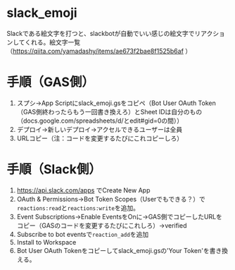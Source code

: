 # slack_emoji
Slackである絵文字を打つと、slackbotが自動でいい感じの絵文字でリアクションしてくれる。絵文字一覧（https://qiita.com/yamadashy/items/ae673f2bae8f1525b6af ）


# 手順（GAS側）
1. スプシ→App Scriptにslack_emoji.gsをコピペ（Bot User OAuth Token（GAS側終わったらもう一回書き換えろ）とSheet IDは自分のもの（docs.google.com/spreadsheets/d/とedit#gid=0の間））
2. デプロイ→新しいデプロイ→アクセルできるユーザーは全員
3. URLコピー（注：コードを変更するたびにこれコピーしろ）

# 手順（Slack側）
1. https://api.slack.com/apps でCreate New App
3. OAuth & Permissions→Bot Token Scopes（Userでもできる？）で`reactions:read`と`reactions:write`を追加。
4. Event Subscriptions→Enable EventsをOnに→GAS側でコピーしたURLをコピー（GASのコードを変更するたびにこれしろ）→verified
5. Subscribe to bot eventsで`reaction_add`を追加
6. Install to Workspace
7. Bot User OAuth Tokenをコピーしてslack_emoji.gsの'Your Token'を書き換える。
